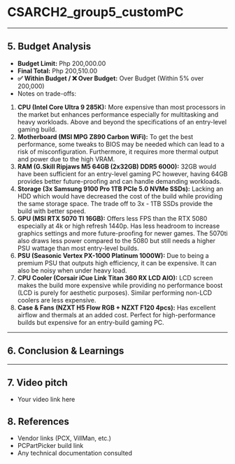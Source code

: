 # CSARCH2_group5_customPC
---
## 5. Budget Analysis
- **Budget Limit:** Php 200,000.00
- **Final Total:** Php 200,510.00
- **✅ Within Budget / ❌ Over Budget:** Over Budget (Within 5% over 200,000)
- Notes on trade-offs:
1. **CPU (Intel Core Ultra 9 285K):** More expensive than most processors in the market but enhances performance especially for multitasking and heavy workloads. Above and beyond the specifications of an entry-level gaming build.
2. **Motherboard (MSI MPG Z890 Carbon WiFi):** To get the best performance, some tweaks to BIOS may be needed which can lead to a risk of misconfiguration. Furthermore, it requires more thermal output and power due to the high VRAM.
3. **RAM (G.Skill Ripjaws M5 64GB (2x32GB) DDR5 6000):** 32GB would have been sufficient for an entry-level gaming PC however, having 64GB provides better future-proofing and can handle demanding workloads.
4. **Storage (3x Samsung 9100 Pro 1TB PCIe 5.0 NVMe SSDs):** Lacking an HDD which would have decreased the cost of the build while providing the same storage space. The trade off to 3x - 1TB SSDs provide the build with better speed.
5. **GPU (MSI RTX 5070 TI 16GB):** Offers less FPS than the RTX 5080 especially at 4k or high refresh 1440p. Has less headroom to increase graphics settings and more future-proofing for newer games. The 5070ti also draws less power compared to the 5080 but still needs a higher PSU wattage than most entry-level builds.
6. **PSU (Seasonic Vertex PX-1000 Platinum 1000W):** Due to being a premium PSU that outputs high efficiency, it can be expensive. It can also be noisy when under heavy load. 
7. **CPU Cooler (Corsair iCue Link Titan 360 RX LCD AIO):** LCD screen makes the build more expensive while providing no performance boost (LCD is purely for aesthetic purposes). Similar performing non-LCD coolers are less expensive. 
8. **Case & Fans (NZXT H5 Flow RGB + NZXT F120 4pcs):** Has excellent airflow and thermals at an added cost. Perfect for high-performance builds but expensive for an entry-build gaming PC.
---
## 6. Conclusion & Learnings
---
## 7. Video pitch
- Your video link here
## 8. References
- Vendor links (PCX, VillMan, etc.)
- PCPartPicker build link
- Any technical documentation consulted
